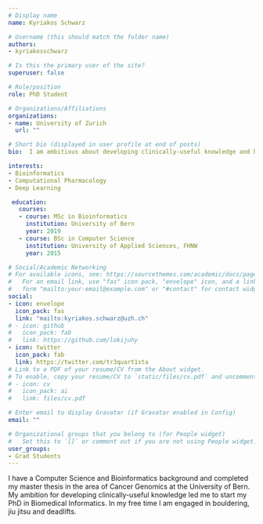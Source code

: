 ```yaml
---
# Display name
name: Kyriakos Schwarz

# Username (this should match the folder name)
authors:
- kyriakosschwarz

# Is this the primary user of the site?
superuser: false

# Role/position
role: PhD Student

# Organizations/Affiliations
organizations:
- name: University of Zurich
  url: ""

# Short bio (displayed in user profile at end of posts)
bio:  I am ambitious about developing clinically-useful knowledge and helping health professionals make use of patient-related data.

interests:
- Bioinformatics
- Computational Pharmacology
- Deep Learning

 education:
   courses:
   - course: MSc in Bioinformatics
     institution: University of Bern
     year: 2019
   - course: BSc in Computer Science
     institution: University of Applied Sciences, FHNW
     year: 2015

# Social/Academic Networking
# For available icons, see: https://sourcethemes.com/academic/docs/page-builder/#icons
#   For an email link, use "fas" icon pack, "envelope" icon, and a link in the
#   form "mailto:your-email@example.com" or "#contact" for contact widget.
social:
- icon: envelope
  icon_pack: fas
  link: "mailto:kyriakos.schwarz@uzh.ch"
# - icon: github
#   icon_pack: fab
#   link: https://github.com/lokijuhy
- icon: twitter
  icon_pack: fab
  link: https://twitter.com/tr3quart1sta
# Link to a PDF of your resume/CV from the About widget.
# To enable, copy your resume/CV to `static/files/cv.pdf` and uncomment the lines below.
# - icon: cv
#   icon_pack: ai
#   link: files/cv.pdf

# Enter email to display Gravatar (if Gravatar enabled in Config)
email: ""

# Organizational groups that you belong to (for People widget)
#   Set this to `[]` or comment out if you are not using People widget.
user_groups:
- Grad Students
---
```


I have a Computer Science and Bioinformatics background and completed my master thesis in the area of Cancer Genomics at the University of Bern. My ambition for developing clinically-useful knowledge led me to start my PhD in Biomedical Informatics. In my free time I am engaged in bouldering, jiu jitsu and deadlifts.
